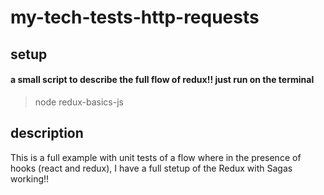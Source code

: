 # my-tech-tests-http-requests

## setup

#### a small script to describe the full flow of redux!! just run on the terminal
> node redux-basics-js

## description
This is a full example with unit tests of a flow where in the presence of hooks (react and redux), I have a full stetup of the Redux with Sagas working!!
